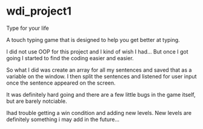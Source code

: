 # wdi_project1
Type for your life
 
 A touch typing game that is designed to help you get better at typing. 
 
 I did not use OOP for this project and I kind of wish I had... But once I got going I started to find the coding easier and easier.
 
 So what I did was create an array for all my sentences and saved that as a variable on the window. I then split the sentences and listened for user input once the sentence appeared on the screen.
 
 It was definitely hard going and there are a few little bugs in the game itself, but are barely notciable.
 
 Ihad trouble getting a win condition and adding new levels. New levels are definitely something i may add in the future... 
 